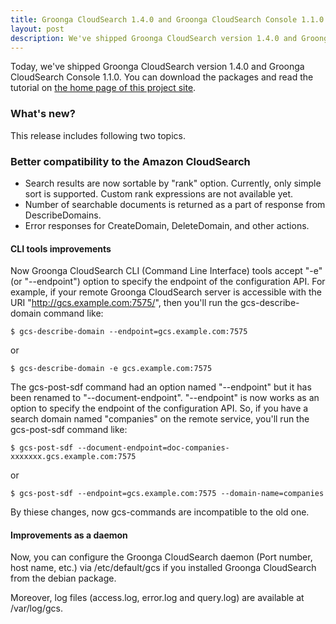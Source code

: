 ```yaml
---
title: Groonga CloudSearch 1.4.0 and Groonga CloudSearch Console 1.1.0 is out!
layout: post
description: We've shipped Groonga CloudSearch version 1.4.0 and Groonga CloudSearch Console 1.1.0. New features come with the release!
---
```


Today, we've shipped Groonga CloudSearch version 1.4.0 and Groonga CloudSearch Console 1.1.0.
You can download the packages and read the tutorial on [the home page of this project site](/).

### What's new?

This release includes following two topics.

### Better compatibility to the Amazon CloudSearch

 * Search results are now sortable by "rank" option. Currently, only simple sort is supported. Custom rank expressions are not available yet.
 * Number of searchable documents is returned as a part of response from DescribeDomains.
 * Error responses for CreateDomain, DeleteDomain, and other actions.

#### CLI tools improvements

Now Groonga CloudSearch CLI (Command Line Interface) tools accept "-e" (or "--endpoint") option to specify the endpoint of the configuration API. For example, if your remote Groonga CloudSearch server is accessible with the URI "http://gcs.example.com:7575/", then you'll run the gcs-describe-domain command like:

    $ gcs-describe-domain --endpoint=gcs.example.com:7575

or

    $ gcs-describe-domain -e gcs.example.com:7575

The gcs-post-sdf command had an option named "--endpoint" but it has been renamed to "--document-endpoint". "--endpoint" is now works as an option to specify the endpoint of the configuration API. So, if you have a search domain named "companies" on the remote service, you'll run the gcs-post-sdf command like:

    $ gcs-post-sdf --document-endpoint=doc-companies-xxxxxxx.gcs.example.com:7575

or

    $ gcs-post-sdf --endpoint=gcs.example.com:7575 --domain-name=companies

By thiese changes, now gcs-commands are incompatible to the old one.

#### Improvements as a daemon

Now, you can configure the Groonga CloudSearch daemon (Port number, host name, etc.) via /etc/default/gcs if you installed Groonga CloudSearch from the debian package.

Moreover, log files (access.log, error.log and query.log) are available at /var/log/gcs.

